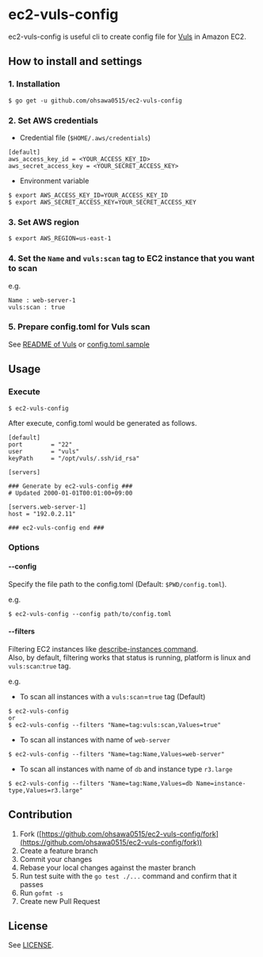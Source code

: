 ec2-vuls-config
===

ec2-vuls-config is useful cli to create config file for [Vuls](https://github.com/future-architect/vuls) in Amazon EC2.

## How to install and settings

### 1. Installation

```
$ go get -u github.com/ohsawa0515/ec2-vuls-config
```

### 2. Set AWS credentials
 
* Credential file (`$HOME/.aws/credentials`) 

```
[default]
aws_access_key_id = <YOUR_ACCESS_KEY_ID>
aws_secret_access_key = <YOUR_SECRET_ACCESS_KEY>
```

* Environment variable

```
$ export AWS_ACCESS_KEY_ID=YOUR_ACCESS_KEY_ID
$ export AWS_SECRET_ACCESS_KEY=YOUR_SECRET_ACCESS_KEY
```

### 3. Set AWS region

```
$ export AWS_REGION=us-east-1
```

### 4. Set the `Name` and `vuls:scan` tag to EC2 instance that you want to scan

e.g.

```
Name : web-server-1
vuls:scan : true
```

### 5. Prepare config.toml for Vuls scan

See [README of Vuls](https://github.com/future-architect/vuls/blob/master/README.md#step6-config) or [config.toml.sample](https://github.com/ohsawa0515/ec2-vuls-config/blob/master/config.toml.sample)

## Usage

### Execute

```
$ ec2-vuls-config
```

After execute, config.toml would be generated as follows.

```
[default]
port        = "22"
user        = "vuls"
keyPath     = "/opt/vuls/.ssh/id_rsa"

[servers]

### Generate by ec2-vuls-config ###
# Updated 2000-01-01T00:01:00+09:00

[servers.web-server-1]
host = "192.0.2.11"

### ec2-vuls-config end ###
```

### Options

#### --config

Specify the file path to the config.toml (Default: `$PWD/config.toml`). 

e.g.

```
$ ec2-vuls-config --config path/to/config.toml
```

#### --filters

Filtering EC2 instances like [describe-instances command](http://docs.aws.amazon.com/cli/latest/reference/ec2/describe-instances.html).  
Also, by default, filtering works that status is running, platform is linux and `vuls:scan`:`true` tag.

e.g.

* To scan all instances with a `vuls:scan`=`true` tag (Default)

```
$ ec2-vuls-config
or
$ ec2-vuls-config --filters "Name=tag:vuls:scan,Values=true"
```

* To scan all instances with name of `web-server`

```
$ ec2-vuls-config --filters "Name=tag:Name,Values=web-server"
```

* To scan all instances with name of `db` and instance type `r3.large`

```
$ ec2-vuls-config --filters "Name=tag:Name,Values=db Name=instance-type,Values=r3.large"
```


## Contribution

1. Fork ([https://github.com/ohsawa0515/ec2-vuls-config/fork](https://github.com/ohsawa0515/ec2-vuls-config/fork))
2. Create a feature branch
3. Commit your changes
4. Rebase your local changes against the master branch
5. Run test suite with the `go test ./...` command and confirm that it passes
6. Run `gofmt -s`
7. Create new Pull Request

## License

See [LICENSE](https://github.com/ohsawa0515/ec2-vuls-config/blob/master/LICENSE).
